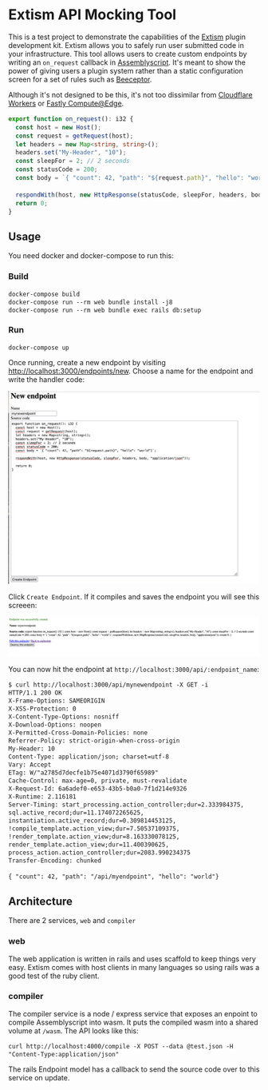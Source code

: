 # Extism API Mocking Tool

This is a test project to demonstrate the capabilities of the [Extism](https://extism-docs.pages.dev/) plugin development kit.
Extism allows you to safely run user submitted code in your infrastructure. This tool allows users to create custom endpoints by writing an `on_request` callback in [Assemblyscript](https://www.assemblyscript.org/). It's meant to show the power of giving users a plugin system rather than a static configuration screen for a set of rules such as [Beeceptor](https://beeceptor.com/).

Although it's not designed to be this, it's not too dissimilar from [Cloudflare Workers](https://workers.cloudflare.com/) or [Fastly Compute@Edge](https://www.fastly.com/products/edge-compute).

```typescript
export function on_request(): i32 {
  const host = new Host();
  const request = getRequest(host);
  let headers = new Map<string, string>();
  headers.set("My-Header", "10");
  const sleepFor = 2; // 2 seconds
  const statusCode = 200;
  const body = `{ "count": 42, "path": "${request.path}", "hello": "world"}`; 

  respondWith(host, new HttpResponse(statusCode, sleepFor, headers, body, "application/json"));
  return 0;
}
```
## Usage

You need docker and docker-compose to run this:

### Build

```
docker-compose build
docker-compose run --rm web bundle install -j8
docker-compose run --rm web bundle exec rails db:setup
```

### Run

```
docker-compose up
```

Once running, create a new endpoint by visiting [http://localhost:3000/endpoints/new](http://localhost:3000/endpoints/new).
Choose a name for the endpoint and write the handler code:

![Screenshot of endpoint edit](screenshots/endpoint_edit.png)

Click `Create Endpoint`. If it compiles and saves the endpoint you will see this screeen:

![Screenshot of endpoint edit](screenshots/endpoint_created.png)

You can now hit the endpoint at `http://localhost:3000/api/:endpoint_name`:

```
$ curl http://localhost:3000/api/mynewendpoint -X GET -i
HTTP/1.1 200 OK
X-Frame-Options: SAMEORIGIN
X-XSS-Protection: 0
X-Content-Type-Options: nosniff
X-Download-Options: noopen
X-Permitted-Cross-Domain-Policies: none
Referrer-Policy: strict-origin-when-cross-origin
My-Header: 10
Content-Type: application/json; charset=utf-8
Vary: Accept
ETag: W/"a2785d7decfe1b75e4071d3790f65989"
Cache-Control: max-age=0, private, must-revalidate
X-Request-Id: 6a6adef0-e653-43b5-b0a0-7f1d214e9326
X-Runtime: 2.116181
Server-Timing: start_processing.action_controller;dur=2.333984375, sql.active_record;dur=11.174072265625, instantiation.active_record;dur=0.309814453125, !compile_template.action_view;dur=7.50537109375, !render_template.action_view;dur=8.163330078125, render_template.action_view;dur=11.400390625, process_action.action_controller;dur=2083.990234375
Transfer-Encoding: chunked

{ "count": 42, "path": "/api/myendpoint", "hello": "world"} 
```

## Architecture

There are 2 services, `web` and `compiler`

### web

The web application is written in rails and uses scaffold to keep things very easy. Extism comes with host clients in many languages
so using rails was a good test of the ruby client.

### compiler

The compiler service is a node / express service that exposes an enpoint to compile Assemblyscript into wasm. It puts the compiled wasm
into a shared volume at `/wasm`. The API looks like this:

```
curl http://localhost:4000/compile -X POST --data @test.json -H "Content-Type:application/json"
```

The rails Endpoint model has a callback to send the source code over to this service on update.


